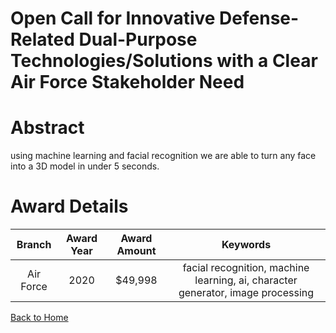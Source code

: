 
Open Call for Innovative Defense-Related Dual-Purpose Technologies/Solutions with a Clear Air Force Stakeholder Need
====================================================================================================================

# Abstract


using machine learning and facial recognition we are able to turn any face into a 3D model in under 5 seconds.  

# Award Details

|Branch|Award Year|Award Amount|Keywords|
| :---: | :---: | :---: | :---: |
|Air Force|2020|$49,998|facial recognition, machine learning, ai, character generator, image processing|
  
  


[Back to Home](https://github.com/chrischow/dod_sbir_awards/Reports/DJ/#1684)
